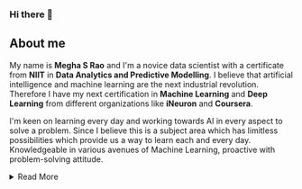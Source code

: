 ### Hi there 👋

<!--
**Meghasrao/Meghasrao** is a ✨ _special_ ✨ repository because its `README.md` (this file) appears on your GitHub profile.

Here are some ideas to get you started:
-->

## About me

My name is **Megha S Rao** and I'm a novice data scientist with a certificate from **NIIT** in **Data Analytics and Predictive Modelling**. I believe that artificial intelligence and machine learning are the next industrial revolution. Therefore I have my next certification in **Machine Learning** and **Deep Learning** from different organizations like **iNeuron** and **Coursera**.

I'm keen on learning every day and working towards AI in every aspect to solve a problem. Since I believe this is a subject area which has limitless possibilities which provide us a way to learn each and every day. Knowledgeable in various avenues of Machine Learning, proactive with problem-solving attitude.

<details><summary>Read More</summary>
 <p>
   
- 🔭 I’m currently applying to jobs in Data Science, Machine Learning and Data Analytics. If you are looking for a hardworking team member, look no further!
- 🌱 I’m currently learning Data Analytics Program by Google
- 📫 How to reach me: [Gmail](megha.rao27@gmail.com) , [LinkedIn](https://www.linkedin.com/in/meghasrao/)
- 😄 Pronouns: She/Her
- ⚡ Fun fact: I own a travel youtube channel: [click here](https://www.youtube.com/channel/UCJ2vcbsSZaEp5OSJZd8g09Q)

</p>
